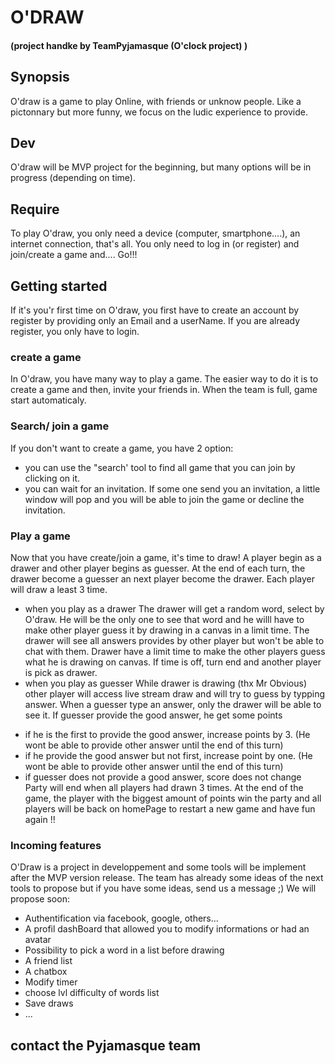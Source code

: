 ﻿# O'DRAW
#### (project handke by TeamPyjamasque (O'clock project) )
## Synopsis
O'draw is a game to play Online, with friends or unknow people. Like a pictonnary but more funny, we focus on the ludic experience to provide.
## Dev
O'draw will be MVP project for the beginning, but many options will be in progress (depending on time).
## Require
To play O'draw, you only need a device (computer, smartphone....), an internet connection, that's all.
You only need to log in (or register) and join/create a game and....
Go!!!
## Getting started
If it's you'r first time on O'draw, you first have to create an account by register by providing only an Email and a userName.
If you are already register, you only have to login.
### create a game
In O'draw, you have many way to play a game.
The easier way to do it is to create a game and then, invite your friends in. When the team is full, game start automaticaly.
### Search/ join a game
If you don't want to create a game, you have 2 option:
+ you can use the "search' tool to find all game that you can join by clicking on it.
+ you can wait for an invitation. If some one send you an invitation, a little window will pop and you will be able to join the game or decline the invitation.
### Play a game
Now that you have create/join a game, it's time to draw!
A player begin as a drawer and other player begins as guesser. At the end of each turn, the drawer become a guesser an next player become the drawer.
Each player will draw a least 3 time.
* when you play as a drawer
The drawer will get a random word, select by O'draw. He will be the only one to see that word and he willl have to make other player guess it by drawing in a canvas in a limit time.
The drawer will see all answers provides by other player but won't be able to chat with them.
Drawer have a limit time to make the other players guess what he is drawing on canvas.
If time is off, turn end and another player is pick as drawer.
* when you play as guesser
While drawer is drawing (thx Mr Obvious) other player will access live stream draw and will try to guess by typping answer.
When a guesser type an answer, only the drawer will be able to see it.
If guesser provide the good answer, he get some points
+ if he is the first to provide the good answer, increase points by 3. (He wont be able to provide other answer until the end of this turn)
+ if he provide the good answer but not first, increase point by one. (He wont be able to provide other answer until the end of this turn)
+ if guesser does not provide a good answer, score does not change
Party will end when all players had drawn 3 times.
At the end of the game, the player with the biggest amount of points win the party and all players will be back on homePage to restart a new game and have fun again !!
### Incoming features
O'Draw is a project in developpement and some tools will be implement after the MVP version release.
The team has already some ideas of the next tools to propose but if you have some ideas, send us a message ;)
We will propose soon:
+ Authentification via facebook, google, others...
+ A profil dashBoard that allowed you to modify informations or had an avatar
+ Possibility to pick a word in a list before drawing
+ A friend list
+ A chatbox
+ Modify timer
+ choose lvl difficulty of words list
+ Save draws
+ ...
## contact the Pyjamasque team
